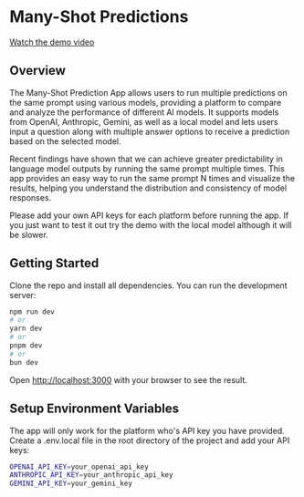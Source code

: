 # Many-Shot Predictions

[Watch the demo video](https://www.loom.com/share/714872afe1414c94b1ff1a51e34441ca?sid=5a55bf26-bb21-4671-b9ee-b201ff193efd)

## Overview

The Many-Shot Prediction App allows users to run multiple predictions on the same prompt using various models, providing a platform to compare and analyze the performance of different AI models. It supports models from OpenAI, Anthropic, Gemini, as well as a local model and lets users input a question along with multiple answer options to receive a prediction based on the selected model.

Recent findings have shown that we can achieve greater predictability in language model outputs by running the same prompt multiple times. This app provides an easy way to run the same prompt N times and visualize the results, helping you understand the distribution and consistency of model responses.

Please add your own API keys for each platform before running the app. If you just want to test it out try the demo with the local model although it will be slower.

## Getting Started

Clone the repo and install all dependencies. You can run the development server:

```bash
npm run dev
# or
yarn dev
# or
pnpm dev
# or
bun dev
```

Open [http://localhost:3000](http://localhost:3000) with your browser to see the result.

## Setup Environment Variables

The app will only work for the platform who's API key you have provided. Create a .env.local file in the root directory of the project and add your API keys:

```bash
OPENAI_API_KEY=your_openai_api_key
ANTHROPIC_API_KEY=your_anthropic_api_key
GEMINI_API_KEY=your_gemini_key
```
